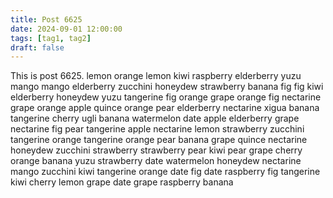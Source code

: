 ```yaml
---
title: Post 6625
date: 2024-09-01 12:00:00
tags: [tag1, tag2]
draft: false
---
```

This is post 6625.
lemon
orange
lemon
kiwi
raspberry
elderberry
yuzu
mango
mango
elderberry
zucchini
honeydew
strawberry
banana
fig
fig
kiwi
elderberry
honeydew
yuzu
tangerine
fig
orange
grape
orange
fig
nectarine
grape
orange
apple
quince
orange
pear
elderberry
nectarine
xigua
banana
tangerine
cherry
ugli
banana
watermelon
date
apple
elderberry
grape
nectarine
fig
pear
tangerine
apple
nectarine
lemon
strawberry
zucchini
tangerine
orange
tangerine
orange
pear
banana
grape
quince
nectarine
honeydew
zucchini
strawberry
strawberry
pear
kiwi
pear
grape
cherry
orange
banana
yuzu
strawberry
date
watermelon
honeydew
nectarine
mango
zucchini
kiwi
tangerine
orange
date
fig
date
raspberry
fig
tangerine
kiwi
cherry
lemon
grape
date
grape
raspberry
banana
